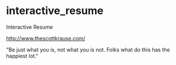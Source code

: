 # interactive_resume
Interactive Resume

http://www.thescottkrause.com/

"Be just what you is, not what you is not. Folks what do this has the happiest lot."